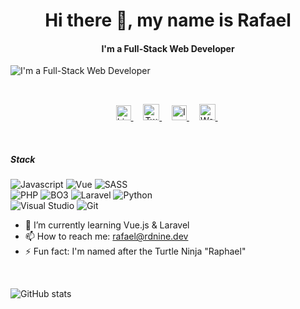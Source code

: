 <h1 align="center">Hi there 👋, my name is Rafael</h1>
<h4 align="center"> I'm a Full-Stack Web Developer</h4>

![I'm a Full-Stack Web Developer](https://media-exp1.licdn.com/dms/image/C4D16AQGKUJyXcunk6w/profile-displaybackgroundimage-shrink_350_1400/0?e=1601510400&v=beta&t=ta7yi8INd8XCFMMpg9v4FPYt_gGyRhiVPkgbkIqLGD8)

<br/>
<p align="center">
  <a href="https://www.linkedin.com/in/rdnine" target="_blank">
    <img alt="Linkedin" width="24px" src="https://cdn.jsdelivr.net/npm/simple-icons@3.0.1/icons/linkedin.svg" />
  </a> &nbsp; &nbsp;
  <a href="https://twitter.com/rdninek" target="_blank">
    <img alt="Twitter" width="26px" src="https://cdn.jsdelivr.net/npm/simple-icons@3.0.1/icons/twitter.svg" />
  </a> &nbsp; &nbsp;
  <a href="https://instagram.com/rdnine.dev" target="_blank">
    <img  alt="Instagram" width="24px" src="https://cdn.jsdelivr.net/npm/simple-icons@3.0.1/icons/instagram.svg" />
  </a> &nbsp; &nbsp;
  <a href="https://rdnine.dev" target="_blank">
    <img alt="Website" width="26px" src="https://cdn.jsdelivr.net/npm/simple-icons@3.0.1/icons/icloud.svg" />
  </a> &nbsp;
</p>
<br/>

##### Stack
![Javascript](https://img.shields.io/badge/-JavaScript-black?style=for-the-badge&logo=javascript)
![Vue](https://img.shields.io/badge/-Vue-41b883?style=for-the-badge&logo=javascript&logoColor=35495e)
![SASS](https://img.shields.io/badge/-Sass-f8f9fa?style=for-the-badge&logo=sass&color=bf4080)
<br>
![PHP](https://img.shields.io/badge/-PHP-blue?style=for-the-badge&logo=php&logoColor=white)
![BO3](https://img.shields.io/badge/-BO3-37c8ab?style=for-the-badge&logo=php&logoColor=white)
![Laravel](https://img.shields.io/badge/-Laravel-ff2d20?style=for-the-badge&logo=laravel&logoColor=white)
![Python](https://img.shields.io/badge/-Python-1e2933?style=for-the-badge&logo=python&logoColor=ffe15f)
<br>
![Visual Studio](https://img.shields.io/badge/-Visual_Studio-5C2D91?style=for-the-badge&logo=visual-studio)
![Git](https://img.shields.io/badge/-Git-black?style=for-the-badge&logo=git)
<br/>

- 🌱 I’m currently learning Vue.js & Laravel 
- 📫 How to reach me: rafael@rdnine.dev 
- ⚡ Fun fact: I'm named after the Turtle Ninja "Raphael"
<br/>

![GitHub stats](https://github-readme-stats.vercel.app/api?username=rdnine&show_icons=true&icon_color=79ff97&text_color=9f9f9f&bg_color=151515)  

